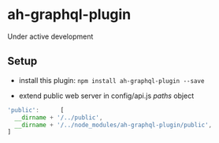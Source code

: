 # ah-graphql-plugin

Under active development

## Setup

- install this plugin: `npm install ah-graphql-plugin --save`

- extend public web server in config/api.js *paths* object

```js
'public':      [ 
  __dirname + '/../public',
  __dirname + '/../node_modules/ah-graphql-plugin/public',
] 
```
